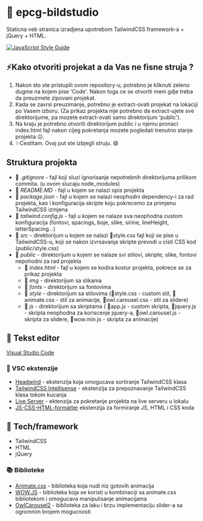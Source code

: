 # 🔌 epcg-bildstudio 

Staticna veb stranica izradjena upotrebom TailwindCSS framework-a + jQuery + HTML.

[![JavaScript Style Guide](https://img.shields.io/badge/code_style-standard-brightgreen.svg)](https://standardjs.com)

## ⚡Kako otvoriti projekat a da Vas ne fisne struja ?

1. Nakon sto ste pristupili ovom repository-u, potrebno je kliknuti zeleno dugme na kojem pise 'Code'. Nakon toga ce se otvoriti meni gdje treba da preuzmete zipovani projekat. 
2. Kada se zavrsi preuzimanje, potrebno je extract-ovati projekat na lokaciji po Vasem izboru. (Za prikaz projekta nije potrebno da extract-ujete sve direktorijume, pa mozete extract-ovati samo direktorijum 'public').
3. Na kraju je potrebno otvoriti direktorijum public i u njemu pronaci index.html fajl nakon cijeg pokretanja mozete pogledati trenutno stanje projekta 😐.
4. ✨Cestitam. Ovaj put ste izbjegli struju. 😄

## Struktura projekta

* 📄 *.gitignore* - fajl koji sluzi ignorisanje nepotrebnih direktorijuma prilikom commita. (u ovom slucaju node_modules)
* 📄 *README.MD* - fajl u kojem se nalazi opis projekta
* 📄 *package.json* - fajl u kojem se nalazi neophodni dependency-i za rad projekta, kao i konfiguracija skripte koju pokrecemo za primjenu TailwindCSS izmjena
* 📄 *tailwind.config.js* - fajl u kojem se nalaze sva neophodna custom konfiguracija (fontovi, spacings, boje, slike, sirine, lineHeight, letterSpacing...)
* 📂 *src* - direktorijum u kojem se nalazi 📄style.css fajl koji se pise u TailwindCSS-u, koji se nakon izvrsavanja skripte prevodi u cisti CSS kod (public/style.css)
* 📂 *public* - direktorijum u kojem se nalaze svi stilovi, skripte, slike, fontovi nepohodni za rad projekta
  * 📄 *index.html* - fajl u kojem se kodira kostur projekta, pokrece se za prikaz projekta
  * 📂 *img* - direktorijum sa slikama
  * 📂 *fonts* - direktorijum sa fontovima
  * 📂 *style* - direktorijum sa stilovima (📄style.css - custom stil, 📄animate.css - stil za animacije, 📄owl.carousel.css - stil za slidere) 
  * 📂 *js* - direktorijum sa skriptama ( 📄app.js - custom skripta, 📄jquery.js - skripta neophodna za koriscenje jquery-a, 📄owl.carousel.js - skripta za slidere, 📄wow.min.js - skripta za animacije)


## 📝 Tekst editor

[Visual Studio Code](https://code.visualstudio.com/download)

### 📌 VSC ekstenzije 

* [Headwind](https://github.com/heybourn/headwind) - ekstenzija koja omogucava sortiranje TailwindCSS klasa 
* [TailwindCSS Intellisense](https://github.com/tailwindlabs/tailwindcss-intellisense) - ekstenzija za prepoznavanje TailwindCSS klasa tokom kucanja
* [Live Server](https://github.com/ritwickdey/vscode-live-server) - ektenzija za pokretanje projekta na live serveru u lokalu
* [JS-CSS-HTML-formatter](https://github.com/Lonefy/vscode-JS-CSS-HTML-formatter) ekstenzija za formiranje JS, HTML i CSS koda

## 🚀 Tech/framework 

* TailwindCSS
* HTML
* jQuery

### 📚 Biblioteke

* [Animate.css](https://github.com/animate-css/animate.css) - biblioteka koja nudi niz gotovih animacija
* [WOW.JS](https://github.com/matthieua/WOW) - biblioteka koja se koristi u kombinaciji sa animate.css bibliotekom i omogucava manipulisanje animacijama
* [OwlCarousel2](https://github.com/OwlCarousel2/OwlCarousel2) - biblioteka za laku i brzu implementaciju slider-a sa ogromnim brojem mogucnosti
